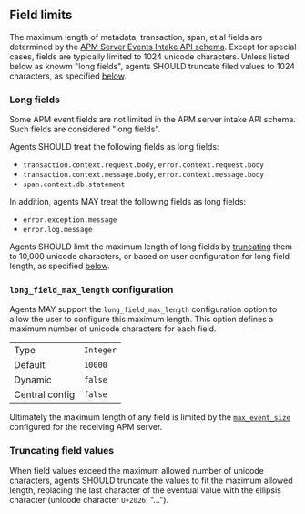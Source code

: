 ## Field limits

The maximum length of metadata, transaction, span, et al fields are determined
by the [APM Server Events Intake API schema](https://www.elastic.co/guide/en/apm/server/current/events-api.html).
Except for special cases, fields are typically limited to 1024 unicode characters. 
Unless listed below as knowm "long fields", agents SHOULD truncate filed values to 1024 characters, as specified [below](#truncating-field-values).

### Long fields

Some APM event fields are not limited in the APM server intake API schema. 
Such fields are considered "long fields".

Agents SHOULD treat the following fields as long fields:

- `transaction.context.request.body`, `error.context.request.body`
- `transaction.context.message.body`, `error.context.message.body`
- `span.context.db.statement`

In addition, agents MAY treat the following fields as long fields:

- `error.exception.message`
- `error.log.message`

Agents SHOULD limit the maximum length of long fields by [truncating](#truncating-field-values) them to 10,000 unicode characters, 
or based on user configuration for long field length, as specified [below](#long_field_max_length-configuration).

### `long_field_max_length` configuration

Agents MAY support the `long_field_max_length` configuration option to allow
the user to configure this maximum length. This option defines a maximum number
of unicode characters for each field.

|                |           |
|----------------|-----------|
| Type           | `Integer` |
| Default        | `10000` |
| Dynamic        | `false` |
| Central config | `false` |

Ultimately the maximum length of any field is limited by the [`max_event_size`](https://www.elastic.co/guide/en/apm/server/current/configuration-process.html#max_event_size)
configured for the receiving APM server.

### Truncating field values

When field values exceed the maximum allowed number of unicode characters, agents SHOULD truncate the values to fit the maximum allowed length, 
replacing the last character of the eventual value with the ellipsis character (unicode character `U+2026`: "&#x2026;").
